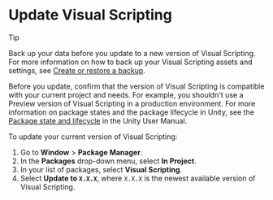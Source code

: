 ﻿# Update Visual Scripting

> [!TIP]
> Back up your data before you update to a new version of Visual Scripting. For more information on how to back up your Visual Scripting assets and settings, see [Create or restore a backup](vs-create-restore-backups.md).

Before you update, confirm that the version of Visual Scripting is compatible with your current project and needs. For example, you shouldn't use a Preview version of Visual Scripting in a production environment. For more information on package states and the package lifecycle in Unity, see the [Package state and lifecycle](https://docs.unity3d.com/Manual/upm-lifecycle.html) in the Unity User Manual.

To update your current version of Visual Scripting:

1. Go to **Window** &gt; **Package Manager**. 
2. In the **Packages** drop-down menu, select **In Project**.
3. In your list of packages, select **Visual Scripting**. 
4. Select **Update to `X.X.X`**, where `X.X.X` is the newest available version of Visual Scripting. 


